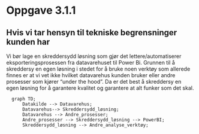 # Oppgave 3.1.1

## Hvis vi tar hensyn til tekniske begrensninger kunden har

Vi bør lage en skreddersydd løsning som gjør det lettere/automatiserer
eksporteringsprosessen fra datavarehuset til Power Bi. Grunnen til å
skreddersy en egen løsning i stedet for å bruke noen verktøy som
allerede finnes er at vi vet ikke hvilket datavarehus kunden bruker eller
andre prosesser som kjører “under the hood”. Da er det best å
skreddersy en egen løsning for å garantere kvalitet og garantere at alt
funker som det skal.

```mermaid
  graph TD;
      Datakilde --> Datavarehus;
      Datavarehus--> Skreddersydd_løsning;
      Datavarehus --> Andre_prosesser;
      Andre_prosesser --> Skreddersydd_løsning --> PowerBI;
      Skreddersydd_løsning --> Andre_analyse_verktøy;
```
